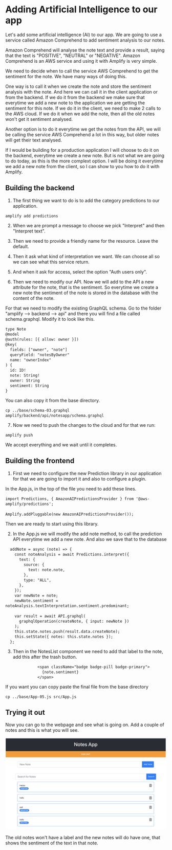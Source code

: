 # Adding Artificial Intelligence to our app

Let's add some artificial intelligence (AI) to our app.
We are going to use a service called Amazon Comprehend to add sentiment analysis to our notes.

Amazon Comprehend will analyse the note text and provide a result, saying that the text is "POSITIVE", "NEUTRAL" or "NEGATIVE". Amazon Comprehend is an AWS service and using it with Amplify is very simple.

We need to decide when to call the service AWS Comprehend to get the sentiment for the note. We have many ways of doing this.

One way is to call it when we create the note and store the sentiment analysis with the note. And here we can call it in the client application or from the backend. If we do it from the backend we make sure that everytime we add a new note to the application we are getting the sentiment for this note. If we do it in the client, we need to make 2 calls to the AWS cloud. If we do it when we add the note, then all the old notes won't get it sentiment analysed.

Another option is to do it everytime we get the notes from the API, we will be calling the service AWS Comprehend a lot in this way, but older notes will get their text analysed.

If I would be building for a production application I will choose to do it on the backend, everytime we create a new note. But is not what we are going to do today, as this is the more complext option. I will be doing it everytime we add a new note from the client, so I can show to you how to do it with Amplify.

## Building the backend

1. The first thing we want to do is to add the category predictions to our application.

```
amplify add predictions
```

2. When we are prompt a message to choose we pick "Interpret" and then "Interpret text".

3. Then we need to provide a friendly name for the resource. Leave the default.

4. Then it ask what kind of interpretation we want. We can choose all so we can see what this service return.

5. And when it ask for access, select the option "Auth users only".

6. Then we need to modify our API. Now we will add to the API a new attribute for the note, that is the sentiment. So everytime we create a new note the sentiment of the note is stored in the database with the content of the note.

For that we need to modify the existing GraphQL schema. Go to the folder "amplify --> backend --> api" and there you will find a file called schema.graphql. Modify it to look like this.

```
type Note
@model
@auth(rules: [{ allow: owner }])
@key(
  fields: ["owner", "note"]
  queryField: "notesByOwner"
  name: "ownerIndex"
) {
  id: ID!
  note: String!
  owner: String
  sentiment: String
}
```

You can also copy it from the base directory.

```
cp ../base/schema-03.graphql amplify/backend/api/notesapp/schema.graphql
```

7. Now we need to push the changes to the cloud and for that we run:

```
amplify push
```

We accept everything and we wait until it completes.

## Building the frontend

1. First we need to configure the new Prediction library in our application for that we are going to import it and also to configure a plugin.

In the App.js, in the top of the file you need to add these lines.

```
import Predictions, { AmazonAIPredictionsProvider } from '@aws-amplify/predictions';

Amplify.addPluggable(new AmazonAIPredictionsProvider());
```

Then we are ready to start using this library.

2. In the App.js we will modify the add note method, to call the prediction API everytime we add a new note.
   And also we save that to the database

```
  addNote = async (note) => {
    const noteAnalysis = await Predictions.interpret({
      text: {
        source: {
          text: note.note,
        },
        type: "ALL",
      },
    });
    var newNote = note;
    newNote.sentiment = noteAnalysis.textInterpretation.sentiment.predominant;

    var result = await API.graphql(
      graphqlOperation(createNote, { input: newNote })
    );
    this.state.notes.push(result.data.createNote);
    this.setState({ notes: this.state.notes });
  };
```

3. Then in the NotesList component we need to add that label to the note, add this after the trash button.

```
              <span className="badge badge-pill badge-primary">
                {note.sentiment}
              </span>
```

If you want you can copy paste the final file from the base directory

```
cp ../base/App-05.js src/App.js
```

## Trying it out

Now you can go to the webpage and see what is going on. Add a couple of notes and this is what you will see.

<img src="../images/tags-results.png"
     alt="Result of adding new notes" />

The old notes won't have a label and the new notes will do have one, that shows the sentiment of the text in that note.
